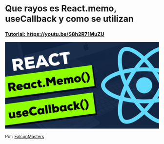 # Que rayos es React.memo, useCallback y como se utilizan
### [Tutorial: https://youtu.be/S8h2R71MuZU ](https://youtu.be/S8h2R71MuZU )

![Que rayos es React.memo, useCallback y como se utilizan](https://raw.githubusercontent.com/falconmasters/react-memo-useCallback/master/img/thumb.png)

Por: [FalconMasters](http://www.falconmasters.com)